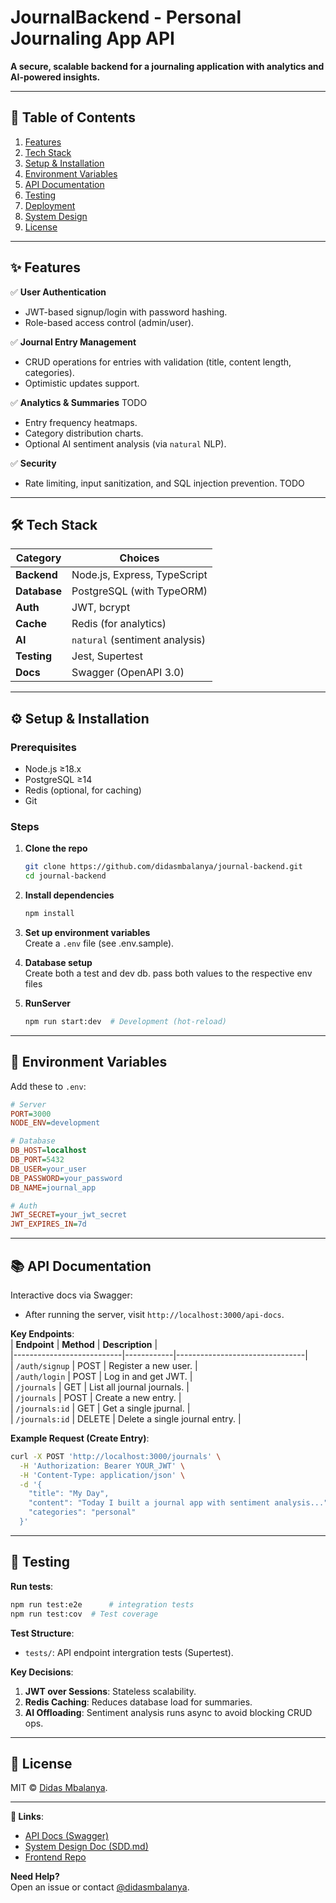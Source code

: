 # **JournalBackend - Personal Journaling App API**  
**A secure, scalable backend for a journaling application with analytics and AI-powered insights.**  

---

## **📌 Table of Contents**  
1. [Features](#-features)  
2. [Tech Stack](#-tech-stack)  
3. [Setup & Installation](#-setup--installation)  
4. [Environment Variables](#-environment-variables)  
5. [API Documentation](#-api-documentation)  
6. [Testing](#-testing)  
7. [Deployment](#-deployment)  
8. [System Design](#-system-design)  
9. [License](#-license)  

---

## **✨ Features**  
✅ **User Authentication**  
- JWT-based signup/login with password hashing.  
- Role-based access control (admin/user).  

✅ **Journal Entry Management**  
- CRUD operations for entries with validation (title, content length, categories).  
- Optimistic updates support.  

✅ **Analytics & Summaries**  TODO
- Entry frequency heatmaps.  
- Category distribution charts.  
- Optional AI sentiment analysis (via `natural` NLP).  

✅ **Security**  
- Rate limiting, input sanitization, and SQL injection prevention.  TODO

  
---

## **🛠 Tech Stack**  
| **Category**       | **Choices**                          |  
|--------------------|--------------------------------------|  
| **Backend**        | Node.js, Express, TypeScript         |  
| **Database**       | PostgreSQL (with TypeORM)            |  
| **Auth**           | JWT, bcrypt                          |  
| **Cache**          | Redis (for analytics)                |  
| **AI**             | `natural` (sentiment analysis)       |  
| **Testing**        | Jest, Supertest                      |  
| **Docs**           | Swagger (OpenAPI 3.0)                |  

---

## **⚙ Setup & Installation**  

### **Prerequisites**  
- Node.js ≥18.x  
- PostgreSQL ≥14  
- Redis (optional, for caching)  
- Git  

### **Steps**  
1. **Clone the repo**  
   ```bash
   git clone https://github.com/didasmbalanya/journal-backend.git
   cd journal-backend
   ```

2. **Install dependencies**  
   ```bash
   npm install
   ```

3. **Set up environment variables**  
   Create a `.env` file (see .env.sample).  

4. **Database setup**  
   Create both a test and dev db. pass both values to the respective env files

5. **RunServer**  
   ```bash
   npm run start:dev  # Development (hot-reload)
   ```

---

## **🔑 Environment Variables**  
Add these to `.env`:  
```ini
# Server
PORT=3000
NODE_ENV=development

# Database
DB_HOST=localhost
DB_PORT=5432
DB_USER=your_user
DB_PASSWORD=your_password
DB_NAME=journal_app

# Auth
JWT_SECRET=your_jwt_secret
JWT_EXPIRES_IN=7d

```

---

## **📚 API Documentation**  
Interactive docs via Swagger:  
- After running the server, visit `http://localhost:3000/api-docs`.  

**Key Endpoints**:  
| **Endpoint**              | **Method** | **Description**                |  
|---------------------------|------------|--------------------------------|  
| `/auth/signup`            | POST       | Register a new user.           |  
| `/auth/login`             | POST       | Log in and get JWT.            |  
| `/journals`               | GET        | List all journal journals.     |  
| `/journals`               | POST       | Create a new entry.            |  
| `/journals:id`            | GET        | Get a single jpurnal.          |  
| `/journals:id`            | DELETE     | Delete a single journal entry. |  

**Example Request (Create Entry)**:  
```bash
curl -X POST 'http://localhost:3000/journals' \
  -H 'Authorization: Bearer YOUR_JWT' \
  -H 'Content-Type: application/json' \
  -d '{
    "title": "My Day",
    "content": "Today I built a journal app with sentiment analysis...",
    "categories": "personal"
  }'
```

---

## **🧪 Testing**  
**Run tests**:  
```bash
npm run test:e2e      # integration tests
npm run test:cov  # Test coverage
```

**Test Structure**:  
- `tests/`: API endpoint intergration tests (Supertest).  


**Key Decisions**:  
1. **JWT over Sessions**: Stateless scalability.  
2. **Redis Caching**: Reduces database load for summaries.  
3. **AI Offloading**: Sentiment analysis runs async to avoid blocking CRUD ops.  

---

## **📜 License**  
MIT © [Didas Mbalanya](https://github.com/didasmbalanya).  

---

**🔗 Links**:  
- [API Docs (Swagger)](http://localhost:3000/api)  
- [System Design Doc (SDD.md)](./SDD.md)  
- [Frontend Repo](https://github.com/didasmbalanya/journal-frontend)  

**Need Help?**  
Open an issue or contact [@didasmbalanya](https://github.com/didasmbalanya).